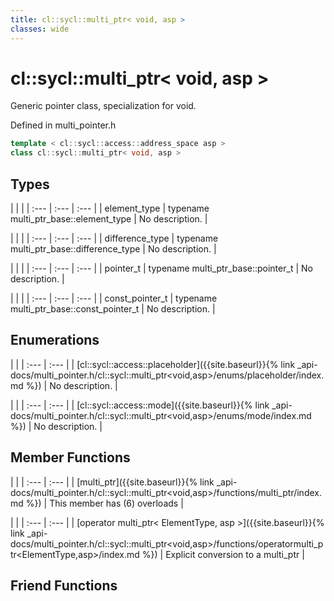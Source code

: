 ```yaml
---
title: cl::sycl::multi_ptr< void, asp >
classes: wide
---
```

# cl::sycl::multi_ptr< void, asp >

Generic pointer class, specialization for void. 

Defined in multi_pointer.h

```cpp
template < cl::sycl::access::address_space asp >
class cl::sycl::multi_ptr< void, asp >
```

## Types

   |   |   |
| :--- | :--- | :--- |
| element_type | typename multi_ptr_base::element_type | No description. |

   |   |   |
| :--- | :--- | :--- |
| difference_type | typename multi_ptr_base::difference_type | No description. |

   |   |   |
| :--- | :--- | :--- |
| pointer_t | typename multi_ptr_base::pointer_t | No description. |

   |   |   |
| :--- | :--- | :--- |
| const_pointer_t | typename multi_ptr_base::const_pointer_t | No description. |

## Enumerations

   |   |
| :--- | :--- |
| [cl::sycl::access::placeholder]({{site.baseurl}}{% link _api-docs/multi_pointer.h/cl::sycl::multi_ptr<void,asp>/enums/placeholder/index.md %}) | No description. |

   |   |
| :--- | :--- |
| [cl::sycl::access::mode]({{site.baseurl}}{% link _api-docs/multi_pointer.h/cl::sycl::multi_ptr<void,asp>/enums/mode/index.md %}) | No description. |

## Member Functions

   |   |
| :--- | :--- |
| [multi_ptr]({{site.baseurl}}{% link _api-docs/multi_pointer.h/cl::sycl::multi_ptr<void,asp>/functions/multi_ptr/index.md %}) | This member has (6) overloads |

   |   |
| :--- | :--- |
| [operator multi_ptr< ElementType, asp >]({{site.baseurl}}{% link _api-docs/multi_pointer.h/cl::sycl::multi_ptr<void,asp>/functions/operatormulti_ptr<ElementType,asp>/index.md %}) | Explicit conversion to a multi_ptr<ElementType>  |


## Friend Functions

